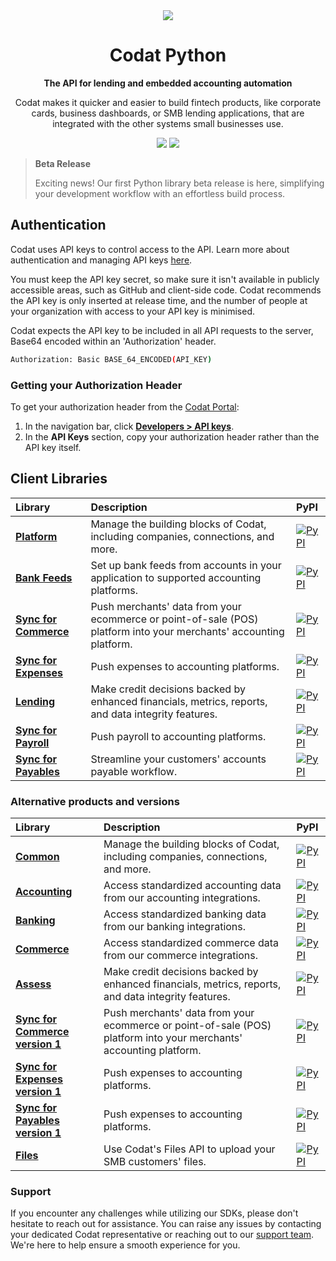 ﻿<div align="center">
    <picture>
        <source srcset="https://user-images.githubusercontent.com/6267663/221800355-0995e4ad-a386-4943-a4c2-e620341a5155.svg" media="(prefers-color-scheme: dark)">
        <img src="https://user-images.githubusercontent.com/6267663/221800359-b7f7776c-a44f-4384-8dd0-d9f7d5caef7d.svg">
    </picture>
    <h1>Codat Python</h1>
        <p><strong>The API for lending and embedded accounting automation</strong></p>
        <p>Codat makes it quicker and easier to build fintech products, like corporate cards, business dashboards, or SMB lending applications, that are integrated with the other systems small businesses use.</p>
    <a href="https://docs.codat.io/using-the-api/overview"><img src="https://img.shields.io/static/v1?label=Docs&message=API Ref&color=4c2cec&style=for-the-badge" /></a>
    <a href="https://opensource.org/licenses/MIT"><img src="https://img.shields.io/badge/License-MIT-blue.svg?style=for-the-badge" /></a>
</div>

> **Beta Release**
>
> Exciting news! Our first Python library beta release is here, simplifying your development workflow with an effortless build process.

## Authentication

Codat uses API keys to control access to the API. 
Learn more about authentication and managing API keys [here](https://docs.codat.io/using-the-api/authentication).

You must keep the API key secret, so make sure it isn't available in publicly accessible areas, such as GitHub and client-side code.
Codat recommends the API key is only inserted at release time, and the number of people at your organization with access to your API key is minimised.

Codat expects the API key to be included in all API requests to the server, Base64 encoded within an 'Authorization' header.

```bash
Authorization: Basic BASE_64_ENCODED(API_KEY)
```

### Getting your Authorization Header

To get your authorization header from the [Codat Portal](https://app.codat.io):

1. In the navigation bar, click [**Developers > API keys**](https://app.codat.io/developers/api-keys).
2. In the **API Keys** section, copy your authorization header rather than the API key itself.

## Client Libraries

<!-- Start Codat Client Libraries -->
| Library | Description | PyPI |
| :- | :- | :- |
| **[Platform](https://github.com/codatio/client-sdk-python/tree/main/platform)** | Manage the building blocks of Codat, including companies, connections, and more. | [![PyPI](https://img.shields.io/pypi/v/codat-platform.svg)](https://pypi.python.org/pypi/codat-platform) |
| **[Bank Feeds](https://github.com/codatio/client-sdk-python/tree/main/bank-feeds)** | Set up bank feeds from accounts in your application to supported accounting platforms. | [![PyPI](https://img.shields.io/pypi/v/codat-bankfeeds.svg)](https://pypi.python.org/pypi/codat-bankfeeds) |
| **[Sync for Commerce](https://github.com/codatio/client-sdk-python/tree/main/sync-for-commerce)** | Push merchants' data from your ecommerce or point-of-sale (POS) platform into your merchants' accounting platform. | [![PyPI](https://img.shields.io/pypi/v/codat-sync-for-commerce.svg)](https://pypi.python.org/pypi/codat-sync-for-commerce) |
| **[Sync for Expenses](https://github.com/codatio/client-sdk-python/tree/main/sync-for-expenses)** | Push expenses to accounting platforms. | [![PyPI](https://img.shields.io/pypi/v/codat-sync-for-expenses.svg)](https://pypi.python.org/pypi/codat-sync-for-expenses) |
| **[Lending](https://github.com/codatio/client-sdk-python/tree/main/lending)** | Make credit decisions backed by enhanced financials, metrics, reports, and data integrity features. | [![PyPI](https://img.shields.io/pypi/v/codat-lending.svg)](https://pypi.python.org/pypi/codat-lending) |
| **[Sync for Payroll](https://github.com/codatio/client-sdk-python/tree/main/sync-for-payroll)** | Push payroll to accounting platforms. | [![PyPI](https://img.shields.io/pypi/v/codat-sync-for-payroll.svg)](https://pypi.python.org/pypi/codat-sync-for-payroll) |
| **[Sync for Payables](https://github.com/codatio/client-sdk-python/tree/main/sync-for-payables)** | Streamline your customers' accounts payable workflow. | [![PyPI](https://img.shields.io/pypi/v/codat-sync-for-payables.svg)](https://pypi.python.org/pypi/codat-sync-for-payables) |

### Alternative products and versions

| Library | Description | PyPI |
| :- | :- | :- |
| **[Common](https://github.com/codatio/client-sdk-python/tree/main/previous-versions/common)** | Manage the building blocks of Codat, including companies, connections, and more. | [![PyPI](https://img.shields.io/pypi/v/codat-common.svg)](https://pypi.python.org/pypi/codat-common) |
| **[Accounting](https://github.com/codatio/client-sdk-python/tree/main/previous-versions/accounting)** | Access standardized accounting data from our accounting integrations. | [![PyPI](https://img.shields.io/pypi/v/codat-accounting.svg)](https://pypi.python.org/pypi/codat-accounting) |
| **[Banking](https://github.com/codatio/client-sdk-python/tree/main/previous-versions/banking)** | Access standardized banking data from our banking integrations. | [![PyPI](https://img.shields.io/pypi/v/codat-banking.svg)](https://pypi.python.org/pypi/codat-banking) |
| **[Commerce](https://github.com/codatio/client-sdk-python/tree/main/previous-versions/commerce)** | Access standardized commerce data from our commerce integrations. | [![PyPI](https://img.shields.io/pypi/v/codat-commerce.svg)](https://pypi.python.org/pypi/codat-commerce) |
| **[Assess](https://github.com/codatio/client-sdk-python/tree/main/previous-versions/assess)** | Make credit decisions backed by enhanced financials, metrics, reports, and data integrity features. | [![PyPI](https://img.shields.io/pypi/v/codat-assess.svg)](https://pypi.python.org/pypi/codat-assess) |
| **[Sync for Commerce version 1](https://github.com/codatio/client-sdk-python/tree/main/previous-versions/sync-for-commerce-version-1)** | Push merchants' data from your ecommerce or point-of-sale (POS) platform into your merchants' accounting platform. | [![PyPI](https://img.shields.io/pypi/v/codat-sync-for-commerce-version-1.svg)](https://pypi.python.org/pypi/codat-sync-for-commerce-version-1) |
| **[Sync for Expenses version 1](https://github.com/codatio/client-sdk-python/tree/main/previous-versions/sync-for-expenses-version-1)** | Push expenses to accounting platforms. | [![PyPI](https://img.shields.io/pypi/v/codat-sync-for-expenses-version-1.svg)](https://pypi.python.org/pypi/codat-sync-for-expenses-version-1) |
| **[Sync for Payables version 1](https://github.com/codatio/client-sdk-python/tree/main/previous-versions/sync-for-payables-version-1)** | Push expenses to accounting platforms. | [![PyPI](https://img.shields.io/pypi/v/codat-sync-for-payables-version-1.svg)](https://pypi.python.org/pypi/codat-sync-for-payables-version-1) |
| **[Files](https://github.com/codatio/client-sdk-python/tree/main/previous-versions/files)** | Use Codat's Files API to upload your SMB customers' files. | [![PyPI](https://img.shields.io/pypi/v/codat-files.svg)](https://pypi.python.org/pypi/codat-files) |
<!-- End Codat Client Libraries -->

<!-- Start Codat Support Notes -->
### Support

If you encounter any challenges while utilizing our SDKs, please don't hesitate to reach out for assistance. 
You can raise any issues by contacting your dedicated Codat representative or reaching out to our [support team](mailto:support@codat.io).
We're here to help ensure a smooth experience for you.
<!-- End Codat Support Notes -->